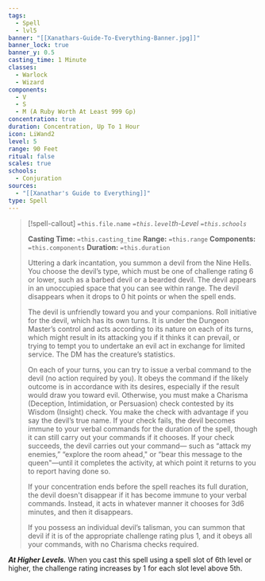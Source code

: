 ```yaml
---
tags:
  - Spell
  - lvl5
banner: "[[Xanathars-Guide-To-Everything-Banner.jpg]]"
banner_lock: true
banner_y: 0.5
casting_time: 1 Minute
classes:
  - Warlock
  - Wizard
components:
  - V
  - S
  - M (A Ruby Worth At Least 999 Gp)
concentration: true
duration: Concentration, Up To 1 Hour
icon: LiWand2
level: 5
range: 90 Feet
ritual: false
scales: true
schools:
  - Conjuration
sources:
  - "[[Xanathar's Guide to Everything]]"
type: Spell
---
```

>[!spell-callout] `=this.file.name`
>*`=this.level`th-Level `=this.schools`*
>
>**Casting Time:** `=this.casting_time`
>**Range:** `=this.range`
>**Components:** `=this.components`
>**Duration:** `=this.duration`
>
>Uttering a dark incantation, you summon a devil from the Nine Hells. You choose the devil’s type, which must be one of challenge rating 6 or lower, such as a barbed devil or a bearded devil. The devil appears in an unoccupied space that you can see within range. The devil disappears when it drops to 0 hit points or when the spell ends.
>
>The devil is unfriendly toward you and your companions. Roll initiative for the devil, which has its own turns. It is under the Dungeon Master’s control and acts according to its nature on each of its turns, which might result in its attacking you if it thinks it can prevail, or trying to tempt you to undertake an evil act in exchange for limited service. The DM has the creature’s statistics.
>
>On each of your turns, you can try to issue a verbal command to the devil (no action required by you). It obeys the command if the likely outcome is in accordance with its desires, especially if the result would draw you toward evil. Otherwise, you must make a Charisma (Deception, Intimidation, or Persuasion) check contested by its Wisdom (Insight) check. You make the check with advantage if you say the devil’s true name. If your check fails, the devil becomes immune to your verbal commands for the duration of the spell, though it can still carry out your commands if it chooses. If your check succeeds, the devil carries out your command— such as “attack my enemies,” “explore the room ahead," or “bear this message to the queen"—until it completes the activity, at which point it returns to you to report having done so.
>
>If your concentration ends before the spell reaches its full duration, the devil doesn't disappear if it has become immune to your verbal commands. Instead, it acts in whatever manner it chooses for 3d6 minutes, and then it disappears.
>
>If you possess an individual devil’s talisman, you can summon that devil if it is of the appropriate challenge rating plus 1, and it obeys all your commands, with no Charisma checks required.
>
>
***At Higher Levels.*** When you cast this spell using a spell slot of 6th level or higher, the challenge rating increases by 1 for each slot level above 5th.